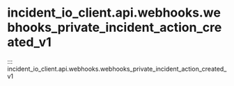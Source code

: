 # incident_io_client.api.webhooks.webhooks_private_incident_action_created_v1

::: incident_io_client.api.webhooks.webhooks_private_incident_action_created_v1
